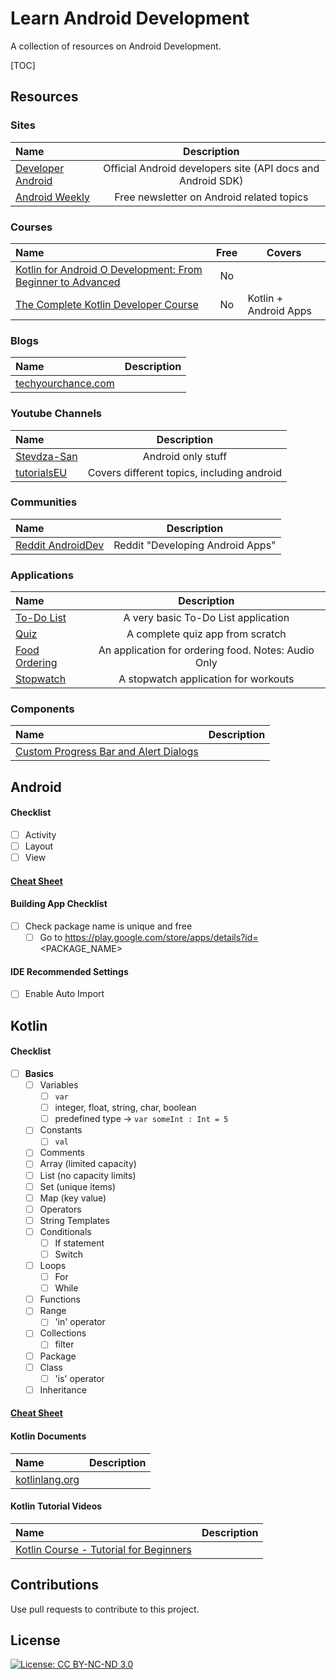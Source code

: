 # Learn Android Development

A collection of resources on Android Development.

[TOC]

## Resources

### Sites

| Name                                                |                         Description                         |
| :-------------------------------------------------- | :---------------------------------------------------------: |
| [Developer Android](https://developer.android.com/) | Official Android developers site (API docs and Android SDK) |
| [Android Weekly](https://androidweekly.net/)        |          Free newsletter on Android related topics          |

### Courses

Name | Free | Covers                
:------|:------:|--------
[Kotlin for Android O Development: From Beginner to Advanced](https://www.udemy.com/course/kotlinandroid) |No|
[The Complete Kotlin Developer Course](https://www.udemy.com/course/the-complete-kotlin-developer-course/) |No|Kotlin + Android Apps

### Blogs

Name | Description
:------|:------:
[techyourchance.com](https://www.techyourchance.com) | 

### Youtube Channels

| Name                                                         |                Description                 |
| :----------------------------------------------------------- | :----------------------------------------: |
| [Stevdza-San](https://www.youtube.com/c/StevdzaSan/featured) |             Android only stuff             |
| [tutorialsEU](https://www.youtube.com/c/tutorialsEU/videos)  | Covers different topics, including android |

### Communities

| Name                                                      |           Description            |
| :-------------------------------------------------------- | :------------------------------: |
| [Reddit AndroidDev](https://www.reddit.com/r/androiddev/) | Reddit "Developing Android Apps" |

### Applications

| Name                                                         |                     Description                     |
| :----------------------------------------------------------- | :-------------------------------------------------: |
| [To-Do List](https://www.youtube.com/watch?v=i9mkAoZ8FNk&ab_channel=BenO%27Brien) |         A very basic To-Do List application         |
| [Quiz](https://www.youtube.com/watch?v=b21fiIyOW4A&t=164s&ab_channel=tutorialsEU) |          A complete quiz app from scratch           |
| [Food Ordering](https://www.youtube.com/watch?v=iF9PYjn3Gvg&ab_channel=TheCodeNest) | An application for ordering food. Notes: Audio Only |
| [Stopwatch](https://www.youtube.com/watch?v=gqn7HqTnOPA&ab_channel=AnggaRisky) |        A stopwatch application for workouts         |

### Components

| Name                                                         | Description |
| :----------------------------------------------------------- | ----------- |
| [Custom Progress Bar and Alert Dialogs](https://www.youtube.com/watch?v=RluVBDelwCA&ab_channel=tutorialsEU) |             |

## Android

#### Checklist

- [ ] Activity
- [ ] Layout
- [ ] View

#### [Cheat Sheet](android_cheatsheet.md)

#### Building App Checklist

- [ ] Check package name is unique and free
  - [ ] Go to https://play.google.com/store/apps/details?id=<PACKAGE_NAME>

#### IDE Recommended Settings

- [ ] Enable Auto Import

## Kotlin

#### Checklist

- [ ] **Basics**
  - [ ] Variables
    - [ ] `var`
    - [ ] integer, float, string, char, boolean
    - [ ] predefined type -> `var someInt : Int = 5`
  - [ ] Constants
    - [ ] `val`
  - [ ] Comments
  - [ ] Array (limited capacity)
  - [ ] List (no capacity limits)
  - [ ] Set (unique items)
  - [ ] Map (key value)
  - [ ] Operators
  - [ ] String Templates
  - [ ] Conditionals
    - [ ] If statement
    - [ ] Switch
  - [ ] Loops
    - [ ] For
    - [ ] While
  - [ ] Functions
  - [ ] Range
    - [ ] 'in' operator
  - [ ] Collections
    - [ ] filter
  - [ ] Package
  - [ ] Class
    - [ ] 'is' operator
  - [ ] Inheritance

#### [Cheat Sheet](kotlin_cheatsheet.md)

#### Kotlin Documents

Name | Description 
:-------|:------
[kotlinlang.org](https://kotlinlang.org/docs/reference) | 

#### Kotlin Tutorial Videos

Name | Description 
:-------|:------
[Kotlin Course - Tutorial for Beginners](https://www.youtube.com/watch?v=F9UC9DY-vIU) | 

## Contributions

Use pull requests to contribute to this project.

## License

[![License: CC BY-NC-ND 3.0](https://img.shields.io/badge/License-CC%20BY--NC--ND%203.0-lightgrey.svg)](https://creativecommons.org/licenses/by-nc-nd/3.0/)
